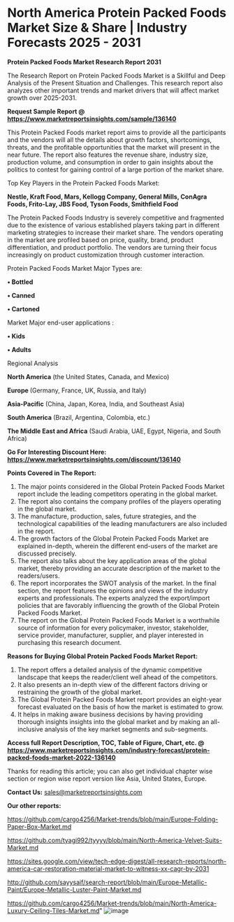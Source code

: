 # North America Protein Packed Foods Market Size & Share | Industry Forecasts 2025 - 2031

<strong>Protein Packed Foods Market Research Report 2031</strong>

The Research Report on Protein Packed Foods Market is a Skillful and Deep Analysis of the Present Situation and Challenges. This research report also analyzes other important trends and market drivers that will affect market growth over 2025-2031.

<strong>Request Sample Report @ <a href=https://www.marketreportsinsights.com/sample/136140>https://www.marketreportsinsights.com/sample/136140</a></strong>

This Protein Packed Foods market report aims to provide all the participants and the vendors will all the details about growth factors, shortcomings, threats, and the profitable opportunities that the market will present in the near future. The report also features the revenue share, industry size, production volume, and consumption in order to gain insights about the politics to contest for gaining control of a large portion of the market share.

Top Key Players in the Protein Packed Foods Market:

<strong>Nestle, Kraft Food, Mars, Kellogg Company, General Mills, ConAgra Foods, Frito-Lay, JBS Food, Tyson Foods, Smithfield Food</strong>

The Protein Packed Foods Industry is severely competitive and fragmented due to the existence of various established players taking part in different marketing strategies to increase their market share. The vendors operating in the market are profiled based on price, quality, brand, product differentiation, and product portfolio. The vendors are turning their focus increasingly on product customization through customer interaction.

Protein Packed Foods Market Major Types are:

<strong>• Bottled

• Canned

• Cartoned</strong>

Market Major end-user applications :

<strong>• Kids

• Adults</strong>

Regional Analysis

</u><strong><b>North America</b></strong> (the United States, Canada, and Mexico)

<strong><b>Europe </b></strong>(Germany, France, UK, Russia, and Italy)

<strong><b>Asia-Pacific</b></strong> (China, Japan, Korea, India, and Southeast Asia)

<strong><b>South America</b></strong> (Brazil, Argentina, Colombia, etc.)

<strong><b>The Middle East and Africa</b></strong> (Saudi Arabia, UAE, Egypt, Nigeria, and South Africa)

<strong>Go For Interesting Discount Here: <a href=https://www.marketreportsinsights.com/discount/136140>https://www.marketreportsinsights.com/discount/136140</a></strong>

<strong>Points Covered in The Report:</strong>
<ol>
  <li>The major points considered in the Global Protein Packed Foods Market report include the leading competitors operating in the global market.</li>
  <li>The report also contains the company profiles of the players operating in the global market.</li>
  <li>The manufacture, production, sales, future strategies, and the technological capabilities of the leading manufacturers are also included in the report.</li>
  <li>The growth factors of the Global Protein Packed Foods Market are explained in-depth, wherein the different end-users of the market are discussed precisely.</li>
  <li>The report also talks about the key application areas of the global market, thereby providing an accurate description of the market to the readers/users.</li>
  <li>The report incorporates the SWOT analysis of the market. In the final section, the report features the opinions and views of the industry experts and professionals. The experts analyzed the export/import policies that are favorably influencing the growth of the Global Protein Packed Foods Market.</li>
  <li>The report on the Global Protein Packed Foods Market is a worthwhile source of information for every policymaker, investor, stakeholder, service provider, manufacturer, supplier, and player interested in purchasing this research document.</li>
</ol>
<strong>Reasons for Buying Global Protein Packed Foods Market Report:</strong>

<ol>
  <li>The report offers a detailed analysis of the dynamic competitive landscape that keeps the reader/client well ahead of the competitors.</li>
  <li>It also presents an in-depth view of the different factors driving or restraining the growth of the global market.</li>
  <li>The Global Protein Packed Foods Market report provides an eight-year forecast evaluated on the basis of how the market is estimated to grow.</li>
  <li>It helps in making aware business decisions by having providing thorough insights insights into the global market and by making an all-inclusive analysis of the key market segments and sub-segments.</li>
</ol>
<strong>Access full Report Description, TOC, Table of Figure, Chart, etc. @ <a href=https://www.marketreportsinsights.com/industry-forecast/protein-packed-foods-market-2022-136140>https://www.marketreportsinsights.com/industry-forecast/protein-packed-foods-market-2022-136140</a></strong>


Thanks for reading this article; you can also get individual chapter wise section or region wise report version like Asia, United States, Europe.

<strong>Contact Us:</strong>
sales@marketreportsinsights.com

<strong>Our other reports:</strong>

<a href=https://github.com/cargo4256/Market-trends/blob/main/Europe-Folding-Paper-Box-Market.md>https://github.com/cargo4256/Market-trends/blob/main/Europe-Folding-Paper-Box-Market.md</a>

<a href=https://github.com/tyagi992/tyyyy/blob/main/North-America-Velvet-Suits-Market.md>https://github.com/tyagi992/tyyyy/blob/main/North-America-Velvet-Suits-Market.md</a>

<a href=https://sites.google.com/view/tech-edge-digest/all-research-reports/north-america-car-restoration-material-market-to-witness-xx-cagr-by-2031>https://sites.google.com/view/tech-edge-digest/all-research-reports/north-america-car-restoration-material-market-to-witness-xx-cagr-by-2031</a>

<a href=http://github.com/sayysaif/search-report/blob/main/Europe-Metallic-Paint/Europe-Metallic-Luster-Paint-Market.md>http://github.com/sayysaif/search-report/blob/main/Europe-Metallic-Paint/Europe-Metallic-Luster-Paint-Market.md</a>

<a href=https://github.com/cargo4256/Market-trends/blob/main/North-America-Luxury-Ceiling-Tiles-Market.md>https://github.com/cargo4256/Market-trends/blob/main/North-America-Luxury-Ceiling-Tiles-Market.md</a>"
![image](https://github.com/user-attachments/assets/d2e7ca14-af27-41cb-82ed-e45ec2bf13c8)
